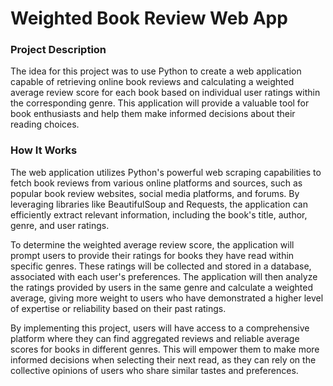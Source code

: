 # Weighted Book Review Web App
### Project Description
The idea for this project was to use Python to create a web application capable of retrieving online book reviews and calculating a weighted average review score for each book based on individual user ratings within the corresponding genre. This application will provide a valuable tool for book enthusiasts and help them make informed decisions about their reading choices.

### How It Works
The web application utilizes Python's powerful web scraping capabilities to fetch book reviews from various online platforms and sources, such as popular book review websites, social media platforms, and forums. By leveraging libraries like BeautifulSoup and Requests, the application can efficiently extract relevant information, including the book's title, author, genre, and user ratings.

To determine the weighted average review score, the application will prompt users to provide their ratings for books they have read within specific genres. These ratings will be collected and stored in a database, associated with each user's preferences. The application will then analyze the ratings provided by users in the same genre and calculate a weighted average, giving more weight to users who have demonstrated a higher level of expertise or reliability based on their past ratings.

By implementing this project, users will have access to a comprehensive platform where they can find aggregated reviews and reliable average scores for books in different genres. This will empower them to make more informed decisions when selecting their next read, as they can rely on the collective opinions of users who share similar tastes and preferences.

